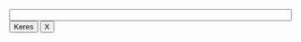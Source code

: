 <html>
	<head>
		<meta charset="UTF-8">
		<meta name="viewport" content="width=device-width, initial-scale=1.0">
		<link rel="icon" href="img/ot.ico" type="image/x-icon" />
		<script type="text/javascript" async="" src="orvosi_technika.js"></script>
		<link rel="stylesheet" type="text/css" href="orvosi_technika.css"></link>
		<title>Orvosi Technika kérdés-válasz</title>
	</head>
	<body onload="init();">	
	  <input list="questions" id="question" style="width:100%">
	  <datalist id="questions"></datalist>
	  <input type="button" onclick="searchAnswer()" value="Keres">
	  <input type="button" onclick="reset()" value="X">
	  <div id="answer"></div>
	</body>
</html>
